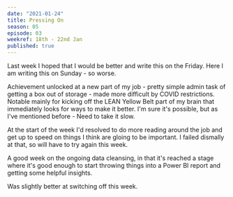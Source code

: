 ```yaml
---
date: "2021-01-24"
title: Pressing On
season: 05
episode: 03
weekref: 18th - 22nd Jan
published: true
---
```

Last week I  hoped that I would be better and write this on the Friday. Here I am writing this on Sunday - so worse.

Achievement unlocked at a new part of my job - pretty simple admin task of getting a box out of storage - made more difficult by COVID restrictions. Notable mainly for kicking off the LEAN Yellow Belt part of my brain that immediately looks for ways to make it better. I'm sure it's possible, but as I've mentioned before - Need to take it slow.

At the start of the week I'd resolved to do more reading around the job and get up to speed on things I think are gloing to be important. I failed dismally at that, so will have to try again this week.

A good week on the ongoing data cleansing, in that it's reached a stage where it's good enough to start throwing things into a Power BI report and getting some helpful insights.

Was slightly better at switching off this week.
